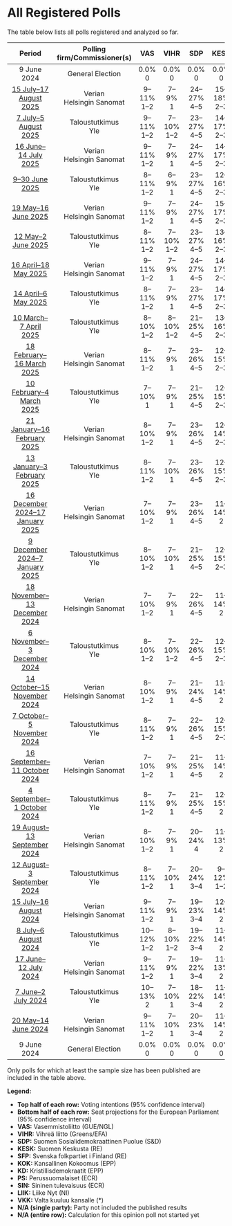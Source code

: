 # All Registered Polls

The table below lists all polls registered and analyzed so far.

| Period     | Polling firm/Commissioner(s) | VAS | VIHR | SDP | KESK | SFP | KOK | KD | PS | SIN | LIIK | VKK |
|:----------:|:----------------------------:|:--:|:--:|:--:|:--:|:--:|:--:|:--:|:--:|:--:|:--:|:--:|
| 9 June 2024 | General Election | 0.0% <br> 0 | 0.0% <br> 0 | 0.0% <br> 0 | 0.0% <br> 0 | 0.0% <br> 0 | 0.0% <br> 0 | 0.0% <br> 0 | 0.0% <br> 0 | 0.0% <br> 0 | 0.0% <br> 0 | 0.0% <br> 0 |
| [15 July–17 August 2025](2025-08-17-Verian.html) | Verian <br> Helsingin Sanomat | 9–11% <br> 1–2 | 7–9% <br> 1 | 24–27% <br> 4–5 | 15–18% <br> 2–3 | 3–5% <br> 0 | 17–20% <br> 3–4 | 3–4% <br> 0 | 10–12% <br> 1–2 | N/A <br> N/A | 1–2% <br> 0 | N/A <br> N/A |
| [7 July–5 August 2025](2025-08-05-Taloustutkimus.html) | Taloustutkimus <br> Yle | 9–11% <br> 1–2 | 7–10% <br> 1–2 | 23–27% <br> 4–5 | 14–17% <br> 2–3 | 3–5% <br> 0 | 17–21% <br> 3–4 | 3–4% <br> 0 | 11–14% <br> 2 | N/A <br> N/A | 1% <br> 0 | N/A <br> N/A |
| [16 June–14 July 2025](2025-07-14-Verian.html) | Verian <br> Helsingin Sanomat | 9–11% <br> 1–2 | 7–9% <br> 1 | 24–27% <br> 4–5 | 14–17% <br> 2–3 | 3–5% <br> 0 | 18–21% <br> 3–4 | 3–4% <br> 0 | 9–12% <br> 1–2 | N/A <br> N/A | 1–2% <br> 0 | N/A <br> N/A |
| [9–30 June 2025](2025-06-30-Taloustutkimus.html) | Taloustutkimus <br> Yle | 8–11% <br> 1–2 | 6–9% <br> 1 | 23–27% <br> 4–5 | 12–16% <br> 2–3 | 3–5% <br> 0–1 | 19–23% <br> 3–4 | 3–5% <br> 0 | 10–13% <br> 2 | N/A <br> N/A | 1–2% <br> 0 | N/A <br> N/A |
| [19 May–16 June 2025](2025-06-16-Verian.html) | Verian <br> Helsingin Sanomat | 9–11% <br> 1–2 | 7–9% <br> 1 | 24–27% <br> 4–5 | 15–17% <br> 2–3 | 4–5% <br> 0–1 | 18–21% <br> 3–4 | 3–4% <br> 0 | 9–11% <br> 1–2 | N/A <br> N/A | 1–2% <br> 0 | N/A <br> N/A |
| [12 May–2 June 2025](2025-06-02-Taloustutkimus.html) | Taloustutkimus <br> Yle | 8–11% <br> 1–2 | 7–10% <br> 1–2 | 23–27% <br> 4–5 | 13–16% <br> 2–3 | 3–5% <br> 0 | 20–23% <br> 3–4 | 3–5% <br> 0 | 9–12% <br> 1–2 | N/A <br> N/A | 1% <br> 0 | N/A <br> N/A |
| [16 April–18 May 2025](2025-05-18-Verian.html) | Verian <br> Helsingin Sanomat | 9–11% <br> 1–2 | 7–9% <br> 1 | 24–27% <br> 4–5 | 14–17% <br> 2–3 | 3–5% <br> 0 | 19–21% <br> 3–4 | 3–4% <br> 0 | 9–12% <br> 1–2 | N/A <br> N/A | 1–2% <br> 0 | N/A <br> N/A |
| [14 April–6 May 2025](2025-05-06-Taloustutkimus.html) | Taloustutkimus <br> Yle | 8–11% <br> 1–2 | 7–9% <br> 1 | 23–27% <br> 4–5 | 14–17% <br> 2–3 | 3–5% <br> 0 | 18–22% <br> 3–4 | 3–4% <br> 0 | 10–13% <br> 1–2 | N/A <br> N/A | 1% <br> 0 | N/A <br> N/A |
| [10 March–7 April 2025](2025-04-07-Taloustutkimus.html) | Taloustutkimus <br> Yle | 8–10% <br> 1–2 | 8–10% <br> 1–2 | 21–25% <br> 4–5 | 13–16% <br> 2–3 | 3–5% <br> 0 | 18–22% <br> 3–4 | 3–5% <br> 0 | 14–17% <br> 2–3 | N/A <br> N/A | 0–1% <br> 0 | N/A <br> N/A |
| [18 February–16 March 2025](2025-03-16-Verian.html) | Verian <br> Helsingin Sanomat | 8–11% <br> 1–2 | 7–9% <br> 1 | 23–26% <br> 4–5 | 12–15% <br> 2–3 | 3–5% <br> 0–1 | 18–21% <br> 3–4 | 3–4% <br> 0 | 13–16% <br> 2–3 | N/A <br> N/A | 2–3% <br> 0 | N/A <br> N/A |
| [10 February–4 March 2025](2025-03-04-Taloustutkimus.html) | Taloustutkimus <br> Yle | 7–10% <br> 1 | 7–9% <br> 1 | 21–25% <br> 4–5 | 12–15% <br> 2–3 | 3–5% <br> 0 | 18–22% <br> 3–4 | 4–6% <br> 0–1 | 14–17% <br> 2–3 | N/A <br> N/A | 1–2% <br> 0 | N/A <br> N/A |
| [21 January–16 February 2025](2025-02-16-Verian.html) | Verian <br> Helsingin Sanomat | 8–10% <br> 1–2 | 7–9% <br> 1 | 23–26% <br> 4–5 | 12–14% <br> 2–3 | 3–4% <br> 0 | 18–21% <br> 3–4 | 3–4% <br> 0 | 13–16% <br> 2–3 | N/A <br> N/A | 1–2% <br> 0 | N/A <br> N/A |
| [13 January–3 February 2025](2025-02-03-Taloustutkimus.html) | Taloustutkimus <br> Yle | 8–11% <br> 1–2 | 7–10% <br> 1 | 23–26% <br> 4–5 | 12–15% <br> 2–3 | 3–5% <br> 0 | 18–22% <br> 3–4 | 2–4% <br> 0 | 13–17% <br> 2–3 | N/A <br> N/A | 1–2% <br> 0 | N/A <br> N/A |
| [16 December 2024–17 January 2025](2025-01-17-Verian.html) | Verian <br> Helsingin Sanomat | 7–10% <br> 1–2 | 7–9% <br> 1 | 23–26% <br> 4–5 | 11–14% <br> 2 | 3–5% <br> 0–1 | 18–21% <br> 3–4 | 3–5% <br> 0–1 | 13–17% <br> 2–3 | N/A <br> N/A | 2–3% <br> 0 | N/A <br> N/A |
| [9 December 2024–7 January 2025](2025-01-07-Taloustutkimus.html) | Taloustutkimus <br> Yle | 8–10% <br> 1–2 | 7–10% <br> 1 | 21–25% <br> 4–5 | 12–15% <br> 2–3 | 3–5% <br> 0 | 18–22% <br> 3–4 | 3–5% <br> 0 | 13–17% <br> 2–3 | N/A <br> N/A | 1–2% <br> 0 | N/A <br> N/A |
| [18 November–13 December 2024](2024-12-13-Verian.html) | Verian <br> Helsingin Sanomat | 7–10% <br> 1–2 | 7–9% <br> 1 | 22–26% <br> 4–5 | 11–14% <br> 2 | 3–5% <br> 0–1 | 18–21% <br> 3–4 | 3–5% <br> 0–1 | 14–17% <br> 2–3 | N/A <br> N/A | 2–3% <br> 0 | N/A <br> N/A |
| [6 November–3 December 2024](2024-12-03-Taloustutkimus.html) | Taloustutkimus <br> Yle | 8–10% <br> 1–2 | 7–10% <br> 1–2 | 22–26% <br> 4–5 | 12–15% <br> 2–3 | 3–4% <br> 0 | 17–21% <br> 3–4 | 3–5% <br> 0–1 | 14–17% <br> 2–3 | N/A <br> N/A | 2–3% <br> 0 | N/A <br> N/A |
| [14 October–15 November 2024](2024-11-15-Verian.html) | Verian <br> Helsingin Sanomat | 8–10% <br> 1–2 | 7–9% <br> 1 | 21–24% <br> 4–5 | 11–14% <br> 2 | 3–5% <br> 0 | 18–22% <br> 3–4 | 3–5% <br> 0 | 15–18% <br> 3 | N/A <br> N/A | 2–3% <br> 0 | N/A <br> N/A |
| [7 October–5 November 2024](2024-11-05-Taloustutkimus.html) | Taloustutkimus <br> Yle | 8–11% <br> 1–2 | 7–9% <br> 1 | 22–26% <br> 4–5 | 12–15% <br> 2–3 | 3–5% <br> 0–1 | 17–21% <br> 3–4 | 3–5% <br> 0 | 14–18% <br> 2–3 | N/A <br> N/A | 1–2% <br> 0 | N/A <br> N/A |
| [16 September–11 October 2024](2024-10-11-Verian.html) | Verian <br> Helsingin Sanomat | 7–10% <br> 1–2 | 7–9% <br> 1 | 21–25% <br> 4–5 | 11–14% <br> 2 | 3–5% <br> 0–1 | 18–21% <br> 3–4 | 3–5% <br> 0–1 | 14–18% <br> 2–3 | N/A <br> N/A | 2–3% <br> 0 | N/A <br> N/A |
| [4 September–1 October 2024](2024-10-01-Taloustutkimus.html) | Taloustutkimus <br> Yle | 8–11% <br> 1–2 | 7–9% <br> 1 | 21–25% <br> 4–5 | 12–15% <br> 2 | 3–5% <br> 0 | 18–22% <br> 3–4 | 3–4% <br> 0 | 15–18% <br> 3 | N/A <br> N/A | 1–2% <br> 0 | N/A <br> N/A |
| [19 August–13 September 2024](2024-09-13-Verian.html) | Verian <br> Helsingin Sanomat | 8–10% <br> 1–2 | 7–9% <br> 1 | 20–24% <br> 4 | 11–13% <br> 2 | 3–5% <br> 0–1 | 19–22% <br> 3–4 | 3–5% <br> 0 | 14–17% <br> 2–3 | N/A <br> N/A | 1–2% <br> 0 | N/A <br> N/A |
| [12 August–3 September 2024](2024-09-03-Taloustutkimus.html) | Taloustutkimus <br> Yle | 8–11% <br> 1–2 | 7–10% <br> 1 | 20–24% <br> 3–4 | 9–12% <br> 1–2 | 3–5% <br> 0 | 20–24% <br> 3–4 | 3–5% <br> 0–1 | 15–19% <br> 2–3 | N/A <br> N/A | 1–2% <br> 0 | N/A <br> N/A |
| [15 July–16 August 2024](2024-08-16-Verian.html) | Verian <br> Helsingin Sanomat | 9–11% <br> 1–2 | 7–9% <br> 1 | 19–23% <br> 3–4 | 12–14% <br> 2 | 4–5% <br> 0–1 | 19–22% <br> 3–4 | 3–5% <br> 0–1 | 14–16% <br> 2–3 | N/A <br> N/A | 2–3% <br> 0 | N/A <br> N/A |
| [8 July–6 August 2024](2024-08-06-Taloustutkimus.html) | Taloustutkimus <br> Yle | 10–12% <br> 1–2 | 8–10% <br> 1–2 | 19–22% <br> 3–4 | 11–14% <br> 2 | 3–5% <br> 0 | 20–24% <br> 3–4 | 3–5% <br> 0 | 14–18% <br> 2–3 | N/A <br> N/A | 1–2% <br> 0 | N/A <br> N/A |
| [17 June–12 July 2024](2024-07-12-Verian.html) | Verian <br> Helsingin Sanomat | 9–11% <br> 1–2 | 7–9% <br> 1 | 19–22% <br> 3–4 | 11–13% <br> 2 | 4–6% <br> 0–1 | 19–22% <br> 3–4 | 3–5% <br> 0 | 14–17% <br> 2–3 | N/A <br> N/A | 2–3% <br> 0 | N/A <br> N/A |
| [7 June–2 July 2024](2024-07-02-Taloustutkimus.html) | Taloustutkimus <br> Yle | 10–13% <br> 2 | 7–10% <br> 1 | 18–22% <br> 3–4 | 11–14% <br> 2 | 3–5% <br> 0 | 19–23% <br> 3–4 | 3–5% <br> 0 | 14–17% <br> 2–3 | N/A <br> N/A | 1–3% <br> 0 | N/A <br> N/A |
| [20 May–14 June 2024](2024-06-14-Verian.html) | Verian <br> Helsingin Sanomat | 9–11% <br> 1–2 | 7–10% <br> 1 | 20–23% <br> 3–4 | 11–14% <br> 2 | 4–5% <br> 0–1 | 18–22% <br> 3–4 | 4–5% <br> 0–1 | 14–16% <br> 2–3 | N/A <br> N/A | 2–3% <br> 0 | N/A <br> N/A |
| 9 June 2024 | General Election | 0.0% <br> 0 | 0.0% <br> 0 | 0.0% <br> 0 | 0.0% <br> 0 | 0.0% <br> 0 | 0.0% <br> 0 | 0.0% <br> 0 | 0.0% <br> 0 | 0.0% <br> 0 | 0.0% <br> 0 | 0.0% <br> 0 |

Only polls for which at least the sample size has been published are included in the table above.

**Legend:**
+ **Top half of each row:** Voting intentions (95% confidence interval)
+ **Bottom half of each row:** Seat projections for the European Parliament (95% confidence interval)
+ **VAS:** Vasemmistoliitto (GUE/NGL)
+ **VIHR:** Vihreä liitto (Greens/EFA)
+ **SDP:** Suomen Sosialidemokraattinen Puolue (S&D)
+ **KESK:** Suomen Keskusta (RE)
+ **SFP:** Svenska folkpartiet i Finland (RE)
+ **KOK:** Kansallinen Kokoomus (EPP)
+ **KD:** Kristillisdemokraatit (EPP)
+ **PS:** Perussuomalaiset (ECR)
+ **SIN:** Sininen tulevaisuus (ECR)
+ **LIIK:** Liike Nyt (NI)
+ **VKK:** Valta kuuluu kansalle (*)
+ **N/A (single party):** Party not included the published results
+ **N/A (entire row):** Calculation for this opinion poll not started yet

